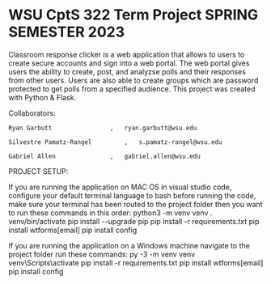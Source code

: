 # WSU CptS 322 Term Project SPRING SEMESTER 2023

Classroom response clicker is a web application that allows to users to create secure accounts and sign into a web portal. The web portal gives users the ability to create, post, and analyzse polls and their responses from other users. Users are also able to create groups which are password protected to get polls from a specified audience. This project was created with Python & Flask.

Collaborators:

	Ryan Garbutt				,	ryan.garbutt@wsu.edu
	
	Silvestre Pamatz-Rangel 		,	s.pamatz-rangel@wsu.edu
	
	Gabriel Allen				,	gabriel.allen@wsu.edu
	

PROJECT SETUP:

If you are running the application on MAC OS in visual studio code, configure your default terminal language to bash
before running the code, make sure your terminal has been routed to the project folder
then you want to run these commands in this order: 
python3 -m venv venv
. venv/bin/activate
pip install --upgrade pip
pip install -r requirements.txt
pip install wtforms[email]
pip install config 



If you are running the application on a Windows machine
navigate to the project folder
run these commands:
py -3 -m venv venv
venv\Scripts\activate
pip install -r requirements.txt
pip install wtforms[email]
pip install config 
